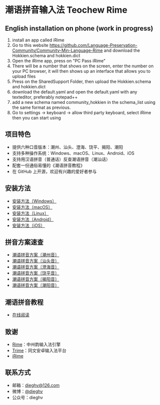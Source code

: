 # 潮语拼音输入法 Teochew Rime

## English installation on phone (work in progress)
1. install an app called iRime
2. Go to this website https://github.com/Language-Preservation-Community/Community-Min-Language-Rime and download the Hokkien.schema and hokkien.dict
3. Open the iRime app, press on "PC Pass iRime"
4. There will be a number that shows on the screen, enter the number on your PC browser, it will then shows up an interface that allows you to upload files
5. Press on the SharedSupport Folder, then upload the Hokkien.schema and hokkien.dict
6. download the default.yaml and open the default.yaml with any texteditor, preferably notepad++
7. add a new schema named community_hokkien in the schema_list using the same format as previous.
8. Go to settings -> keyboard -> allow third party keyboard, select iRime then you can start using

## 项目特色

- 提供六种口音版本：潮州、汕头、澄海、饶平、揭阳、潮阳
- 支持多种操作系统：Windows、macOS、Linux、Android、iOS
- 支持用汉语拼音（普通话）反查潮语拼音（潮汕话）
- 配套一份通俗易懂的《潮语拼音教程》
- 在 GitHub 上开源，欢迎有兴趣的爱好者参与

## 安装方法

- [安装方法〔Windows〕](https://kahaani.github.io/gatian/appendix2/weasel.html)
- [安装方法〔macOS〕](https://kahaani.github.io/gatian/appendix2/squirrel.html)
- [安装方法〔Linux〕](https://kahaani.github.io/gatian/appendix2/ibus.html)
- [安装方法〔Android〕](https://kahaani.github.io/gatian/appendix2/trime.html)
- [安装方法〔iOS〕](https://kahaani.github.io/gatian/appendix2/irime.html)

## 拼音方案速查

- [潮语拼音方案〔潮州音〕](https://kahaani.github.io/gatian/appendix1/dieziu.html)
- [潮语拼音方案〔汕头音〕](https://kahaani.github.io/gatian/appendix1/suantau.html)
- [潮语拼音方案〔澄海音〕](https://kahaani.github.io/gatian/appendix1/tenghai.html)
- [潮语拼音方案〔饶平音〕](https://kahaani.github.io/gatian/appendix1/riaupeng.html)
- [潮语拼音方案〔揭阳音〕](https://kahaani.github.io/gatian/appendix1/gekion.html)
- [潮语拼音方案〔潮阳音〕](https://kahaani.github.io/gatian/appendix1/dioion.html)

## 潮语拼音教程

- [在线阅读](https://kahaani.github.io/gatian)

## 致谢

- [Rime](https://rime.im)：中州韵输入法引擎
- [Trime](https://github.com/osfans/trime)：同文安卓输入法平台
- [iRime](https://github.com/jimmy54/iRime)

## 联系方式

- 邮箱：dieghv@126.com
- 微博：[@dieghv](https://weibo.com/dieghv)
- 公众号：dieghv
